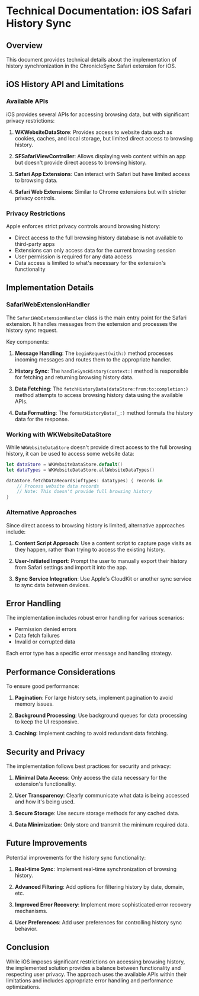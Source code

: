 # Technical Documentation: iOS Safari History Sync

## Overview

This document provides technical details about the implementation of history synchronization in the ChronicleSync Safari extension for iOS.

## iOS History API and Limitations

### Available APIs

iOS provides several APIs for accessing browsing data, but with significant privacy restrictions:

1. **WKWebsiteDataStore**: Provides access to website data such as cookies, caches, and local storage, but limited direct access to browsing history.
   
2. **SFSafariViewController**: Allows displaying web content within an app but doesn't provide direct access to browsing history.

3. **Safari App Extensions**: Can interact with Safari but have limited access to browsing data.

4. **Safari Web Extensions**: Similar to Chrome extensions but with stricter privacy controls.

### Privacy Restrictions

Apple enforces strict privacy controls around browsing history:

- Direct access to the full browsing history database is not available to third-party apps
- Extensions can only access data for the current browsing session
- User permission is required for any data access
- Data access is limited to what's necessary for the extension's functionality

## Implementation Details

### SafariWebExtensionHandler

The `SafariWebExtensionHandler` class is the main entry point for the Safari extension. It handles messages from the extension and processes the history sync request.

Key components:

1. **Message Handling**: The `beginRequest(with:)` method processes incoming messages and routes them to the appropriate handler.

2. **History Sync**: The `handleSyncHistory(context:)` method is responsible for fetching and returning browsing history data.

3. **Data Fetching**: The `fetchHistoryData(dataStore:from:to:completion:)` method attempts to access browsing history data using the available APIs.

4. **Data Formatting**: The `formatHistoryData(_:)` method formats the history data for the response.

### Working with WKWebsiteDataStore

While `WKWebsiteDataStore` doesn't provide direct access to the full browsing history, it can be used to access some website data:

```swift
let dataStore = WKWebsiteDataStore.default()
let dataTypes = WKWebsiteDataStore.allWebsiteDataTypes()

dataStore.fetchDataRecords(ofTypes: dataTypes) { records in
    // Process website data records
    // Note: This doesn't provide full browsing history
}
```

### Alternative Approaches

Since direct access to browsing history is limited, alternative approaches include:

1. **Content Script Approach**: Use a content script to capture page visits as they happen, rather than trying to access the existing history.

2. **User-Initiated Import**: Prompt the user to manually export their history from Safari settings and import it into the app.

3. **Sync Service Integration**: Use Apple's CloudKit or another sync service to sync data between devices.

## Error Handling

The implementation includes robust error handling for various scenarios:

- Permission denied errors
- Data fetch failures
- Invalid or corrupted data

Each error type has a specific error message and handling strategy.

## Performance Considerations

To ensure good performance:

1. **Pagination**: For large history sets, implement pagination to avoid memory issues.

2. **Background Processing**: Use background queues for data processing to keep the UI responsive.

3. **Caching**: Implement caching to avoid redundant data fetching.

## Security and Privacy

The implementation follows best practices for security and privacy:

1. **Minimal Data Access**: Only access the data necessary for the extension's functionality.

2. **User Transparency**: Clearly communicate what data is being accessed and how it's being used.

3. **Secure Storage**: Use secure storage methods for any cached data.

4. **Data Minimization**: Only store and transmit the minimum required data.

## Future Improvements

Potential improvements for the history sync functionality:

1. **Real-time Sync**: Implement real-time synchronization of browsing history.

2. **Advanced Filtering**: Add options for filtering history by date, domain, etc.

3. **Improved Error Recovery**: Implement more sophisticated error recovery mechanisms.

4. **User Preferences**: Add user preferences for controlling history sync behavior.

## Conclusion

While iOS imposes significant restrictions on accessing browsing history, the implemented solution provides a balance between functionality and respecting user privacy. The approach uses the available APIs within their limitations and includes appropriate error handling and performance optimizations.
